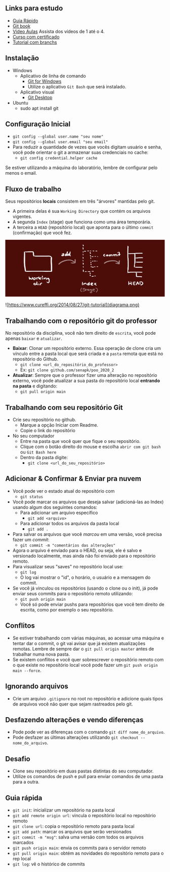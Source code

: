 ## Links para estudo
- [Guia Rápido](https://rogerdudler.github.io/git-guide/index.pt_BR.html)
- [Git book](https://pt.wikiversity.org/wiki/Git_B%C3%A1sico)
- [Vídeo Aulas](https://www.youtube.com/playlist?list=PLInBAd9OZCzzHBJjLFZzRl6DgUmOeG3H0) Assista dos vídeos de 1 até o 4.
- [Curso com certificado](https://www.schoolofnet.com/curso/git)
- [Tutorial com branchs](https://medium.com/trainingcenter/plano-para-estudar-git-e-github-enquanto-aprende-programa%C3%A7%C3%A3o-f5d5f986f459)



## Instalação
- Windows
    - Aplicativo de linha de comando
        - [Git for Windows](https://gitforwindows.org/)
        - Utilize o aplicativo `Git Bash` que será instalado.
    - Aplicativo visual
        - [Git Desktop](https://desktop.github.com/)
- Ubuntu
    - sudo apt install git

## Configuração Inicial
- `git config --global user.name "seu nome"`
- `git config --global user.email "seu email"`
- Para reduzir a quantidade de vezes que vocês digitam usuário e senha, você pode orientar o git a armazenar suas credenciais no cache:
    - `git config credential.helper cache`

Se estiver utilizando a máquina do laboratório, lembre de configurar pelo menos o email.

## Fluxo de trabalho

Seus repositórios **locais** consistem em três "árvores" mantidas pelo git. 
- A primeira delas é sua `Working Directory` que contém os arquivos vigentes. 
- A segunda `Index` (stage) que funciona como uma área temporária.
- A terceira a `HEAD` (repositório local) que aponta para o último `commit` (confirmação) que você fez.

![](trees.png)

![https://www.cureffi.org/2014/08/27/git-tutorial](diagrama.png)

## Trabalhando com o repositório git do professor

No repositório da disciplina, você não tem direito de `escrita`, você pode apenas `baixar` e `atualizar`.

- **Baixar**: Clonar um repositório externo. Essa operação de clone cria um vínculo entre a pasta local que será criada e a `pasta` remota que está no repositório do Github.
    - `git clone <url_do_repositório_do_professor>`
    - Ex: `git clone github.com/senapk/poo_2020_2`
- **Atualizar**: Sempre que o professor fizer uma alteração no repositório externo, você pode atualizar a sua pasta do repositório local **entrando na pasta** e digitando:
    - `git pull origin main`


## Trabalhando com seu repositório Git
- Crie seu repositório no github. 
    - Marque a opção Iniciar com Readme.
    - Copie o link do repositório
- No seu computador
    - Entre na pasta que você quer que fique o seu repositório.
    - Clique com o botão direito do mouse e escolha `abrir com git bash` ou `Git Bash here`
    - Dentro da pasta digite:
        - `git clone <url_do_seu_repositório>`


## Adicionar & Confirmar & Enviar pra nuvem
- Você pode ver o estado atual do repositório com
    - `git status`
- Você pode marcar os arquivos que deseja salvar (adicioná-las ao Index) usando algum dos seguintes comandos:
    - Para adicionar um arquivo específico
        - `git add <arquivo>`
    - Para adicionar todos os arquivos da pasta local
        - `git add .`
- Para salvar os arquivos que você _marcou_ em uma versão, você precisa fazer um _commit_:
    - `git commit -m "comentários das alterações"`
- Agora o arquivo é enviado para o HEAD, ou seja, ele é salvo e versionado localmente, mas ainda não foi enviado para o repositório remoto.
- Para visualizar seus "saves" no repositório local use:
    - `git log`
    - O log vai mostrar o "id", o horário, o usuário e a mensagem do commit.
- Se você já vinculou os repositórios (usando o clone ou o init), já pode enviar seus commits para o repositório remoto utilizando:
    - `git push origin main`
    - Você só pode enviar pushs para repositórios que você tem direito de escrita, como por exemplo o seu repositório.


## Conflitos
- Se estiver trabalhando com várias máquinas, ao acessar uma máquina e tentar dar o commit, o git vai avisar que já existem atualizações remotas. Lembre de sempre dar o `git pull origin master` antes de trabalhar numa nova pasta.
- Se existem conflitos e você quer sobrescrever o repositório remoto com o que existe no repositório local você pode fazer um `git push origin main --force`.

## Ignorando arquivos
- Crie um arquivo `.gitignore` no root no repositório e adicione quais tipos de arquivos você não quer que sejam rastreados pelo git.

## Desfazendo alterações e vendo diferenças
- Pode pode ver as diferenças com o comando `git diff nome_do_arquivo`.
- Pode desfazer as últimas alterações utilizando `git checkout -- nome_do_arquivo`.


## Desafio
- Clone seu repositório em duas pastas distintas do seu computador. 
- Utilize os comandos de push e pull para enviar comandos de uma pasta para a outra.

## Guia rápida

- `git init`: inicializar um repositório na pasta local
- `git add remote origin url`: vincula o repositório local no repositório remoto
- `git clone url`: copia o repositório remoto para pasta local
- `git add path`: marcar os arquivos que serão versionados
- `git commit -m "msg"`: salva uma versão com todos os arquivos marcados
- `git push origin main`: envia os commits para o servidor remoto
- `git pull origin main`: obtém as novidades do repositório remoto para o rep local
- `git log`: vê o histórico de commits

